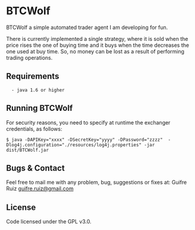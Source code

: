 BTCWolf
===========
BTCWolf a simple automated trader agent I am developing for fun. 

There is currently implemented a single strategy, where it is sold when the price rises the one of buying time and it buys when the time decreases the one used at buy time. So, no money can be lost as a result of performing trading operations.


Requirements
------------
      - java 1.6 or higher


Running BTCWolf
---------------------
For security reasons, you need to specify at runtime the exchanger credentials, as follows:


    $ java -DAPIKey="xxxx" -DSecretKey="yyyy" -DPassword="zzzz"  -Dlog4j.configuration="./resources/log4j.properties" -jar dist/BTCWolf.jar


Bugs & Contact
--------------
Feel free to mail me with any problem, bug, suggestions or fixes at:
Guifre Ruiz <guifre.ruiz@gmail.com>


License
-------
Code licensed under the GPL v3.0.
